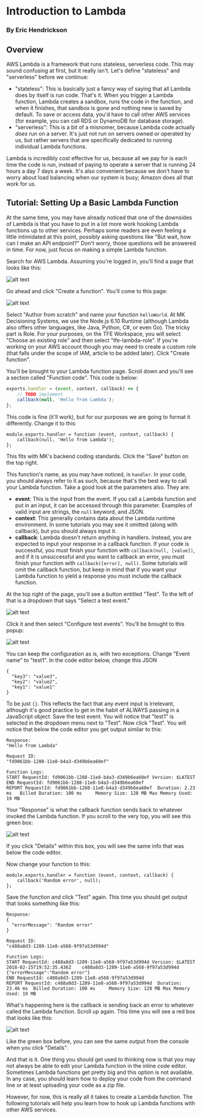 # Introduction to Lambda

### By Eric Hendrickson

## Overview

AWS Lambda is a framework that runs stateless, serverless code. This may sound confusing at first, but it really isn't. Let's define "stateless" and "serverless" before we continue:

* "stateless": This is basically just a fancy way of saying that all Lambda does by itself is run code. That's it. When you trigger a Lambda function, Lambda creates a sandbox, runs the code in the function, and when it finishes, that sandbox is gone and nothing new is saved by default. To save or access data, you'd have to call other AWS services (for example, you can call RDS or DynamoDB for database storage).
* "serverless": This is a bit of a misnomer, because Lambda code actually *does* run on a server. It's just not run on servers owned or operated by us, but rather servers that are specifically dedicated to running individual Lambda functions.

Lambda is incredibly cost effective for us, because all we pay for is each time the code is run, instead of paying to operate a server that is running 24 hours a day 7 days a week. It's also convenient because we don't have to worry about load balancing when our system is busy; Amazon does all that work for us.

## Tutorial: Setting Up a Basic Lambda Function

At the same time, you may have already noticed that one of the downsides of Lambda is that you have to put in a lot more work hooking Lambda functions up to other services. Perhaps some readers are even feeling a little intimidated at this point, possibly asking questions like "But wait, how can I make an API endpoint?" Don't worry, those questions will be answered in time. For now, just focus on making a simple Lambda function.

Search for AWS Lambda. Assuming you're logged in, you'll find a page that looks like this:

![alt text](images/1.png)

Go ahead and click "Create a function". You'll come to this page:

![alt text](images/2.png)

Select "Author from scratch" and name your function `helloWorld`. At MK Decisioning Systems, we use the Node.js 6.10 Runtime (although Lambda also offers other languages, like Java, Python, C#, or even Go). The tricky part is Role. For your purposes, on the TFE Workspace, you will select "Choose an existing role" and then select "tfe-lambda-role". If you're working on your AWS account though you may need to create a custom role (that falls under the scope of IAM, article to be added later). Click "Create function".

You'll be brought to your Lambda function page. Scroll down and you'll see a section called "Function code". This code is below:

```javascript
exports.handler = (event, context, callback) => {
    // TODO implement
    callback(null, 'Hello from Lambda');
};
```

This code is fine (it'll work), but for our purposes we are going to format it differently. Change it to this:

    module.exports.handler = function (event, context, callback) {
        callback(null, 'Hello from Lambda');
    };

This fits with MK's backend coding standards. Click the "Save" button on the top right.

This function's name, as you may have noticed, is `handler`. In your code, you should always refer to it as such, because that's the best way to call your Lambda function. Take a good look at the parameters also. They are:

* **event**: This is the input from the event. If you call a Lambda function and put in an input, it can be accessed through this parameter. Examples of valid input are strings, the `null` keyword, and JSON.
* **context**: This generally contains data about the Lambda runtime environment. In some tutorials you may see it omitted (along with callback), but you should always input it.
* **callback**: Lambda doesn't return anything in handlers. Instead, you are expected to input your response in a callback function. If your code is successful, you must finish your function with `callback(null, [value])`, and if it is unsuccessful and you want to callback an error, you must finish your function with `callback([error], null)`. Some tutorials will omit the callback function, but keep in mind that if you want your Lambda function to yield a response you must include the callback function.

At the top right of the page, you'll see a button entitled "Test". To the left of that is a dropdown that says "Select a test event."

![alt text](images/3.png)

Click it and then select "Configure test events". You'll be brought to this popup:

![alt text](images/4.png)

You can keep the configuration as is, with two exceptions. Change "Event name" to "test1". In the code editor below, change this JSON

    {
      "key3": "value3",
      "key2": "value2",
      "key1": "value1"
    }

To be just `{}`. This reflects the fact that any event input is irrelevant, although it's good practice to get in the habit of ALWAYS passing in a JavaScript object. Save the test event. You will notice that "test1" is selected in the dropdown menu next to "Test". Now click "Test". You will notice that below the code editor you get output similar to this:

    Response:
    "Hello from Lambda"

    Request ID:
    "fd9061bb-1288-11e8-b4a3-d349b6ea60ef"

    Function Logs:
    START RequestId: fd9061bb-1288-11e8-b4a3-d349b6ea60ef Version: $LATEST
    END RequestId: fd9061bb-1288-11e8-b4a3-d349b6ea60ef
    REPORT RequestId: fd9061bb-1288-11e8-b4a3-d349b6ea60ef	Duration: 2.23 ms	Billed Duration: 100 ms 	Memory Size: 128 MB	Max Memory Used: 19 MB

Your "Response" is what the callback function sends back to whatever invoked the Lambda function. If you scroll to the very top, you will see this green box:

![alt text](images/5.png)

If you click "Details" within this box, you will see the same info that was below the code editor.

Now change your function to this:

    module.exports.handler = function (event, context, callback) {
        callback('Random error', null);
    };

Save the function and click "Test" again. This time you should get output that looks something like this:

    Response:
    {
      "errorMessage": "Random error"
    }

    Request ID:
    "c488a8d3-1289-11e8-a568-9f97a53d994d"

    Function Logs:
    START RequestId: c488a8d3-1289-11e8-a568-9f97a53d994d Version: $LATEST
    2018-02-15T19:52:35.436Z	c488a8d3-1289-11e8-a568-9f97a53d994d	{"errorMessage":"Random error"}
    END RequestId: c488a8d3-1289-11e8-a568-9f97a53d994d
    REPORT RequestId: c488a8d3-1289-11e8-a568-9f97a53d994d	Duration: 23.46 ms	Billed Duration: 100 ms 	Memory Size: 128 MB	Max Memory Used: 19 MB

What's happening here is the callback is sending back an error to whatever called the Lambda function. Scroll up again. This time you will see a red box that looks like this:

![alt text](images/6.png)

Like the green box before, you can see the same output from the console when you click "Details".

And that is it. One thing you should get used to thinking now is that you may not always be able to edit your Lambda function in the inline code editor. Sometimes Lambda functions get pretty big and this option is not available. In any case, you should learn how to deploy your code from the command line or at least uploading your code as a zip file.

However, for now, this is really all it takes to create a Lambda function. The following tutorials will help you learn how to hook up Lambda functions with other AWS services.
